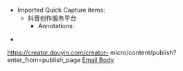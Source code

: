 - Imported Quick Capture items:
    - 抖音创作服务平台
        - Annotations:

* ​



https://creator.douyin.com/creator-
micro/content/publish?enter_from=publish_page [Email Body](https://files.todoist.com/ypLSfYju0T5pXEp51u-7ZSWnfw15WfcFcS_R9ROiOO7jCTXFxyePpCdecuaVBaT6/by/21878347/as/file.html)

